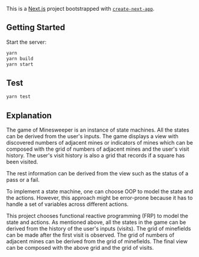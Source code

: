 This is a [Next.js](https://nextjs.org/) project bootstrapped with [`create-next-app`](https://github.com/vercel/next.js/tree/canary/packages/create-next-app).

## Getting Started

Start the server:

```bash
yarn
yarn build
yarn start
```

## Test

```bash
yarn test
```

## Explanation

The game of Minesweeper is an instance of state machines. All the states can be derived from the user's inputs. The game displays a view with discovered numbers of adjacent mines or indicators of mines which can be composed with the grid of numbers of adjacent mines and the user's visit history. The user's visit history is also a grid that records if a square has been visited.

The rest information can be derived from the view such as the status of a pass or a fail.

To implement a state machine, one can choose OOP to model the state and the actions. However, this approach might be error-prone because it has to handle a set of variables across different actions.

This project chooses functional reactive programming (FRP) to model the state and actions. As mentioned above, all the states in the game can be derived from the history of the user's inputs (visits). The grid of minefields can be made after the first visit is observed. The grid of numbers of adjacent mines can be derived from the grid of minefields. The final view can be composed with the above grid and the grid of visits.
